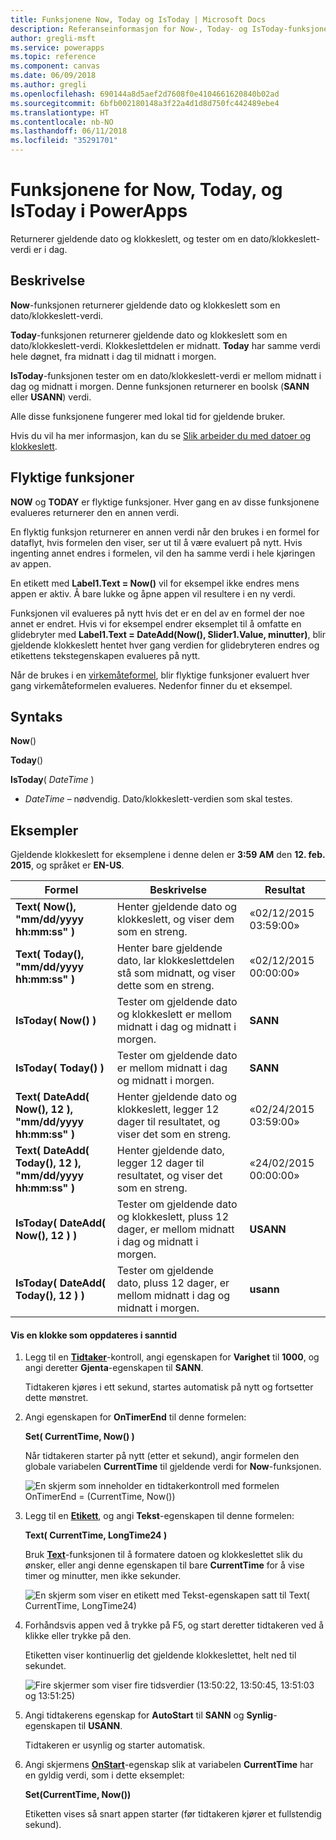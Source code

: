 ```yaml
---
title: Funksjonene Now, Today og IsToday | Microsoft Docs
description: Referanseinformasjon for Now-, Today- og IsToday-funksjonene i PowerApps, inkludert syntaks og eksempler
author: gregli-msft
ms.service: powerapps
ms.topic: reference
ms.component: canvas
ms.date: 06/09/2018
ms.author: gregli
ms.openlocfilehash: 690144a8d5aef2d7608f0e4104661620840b02ad
ms.sourcegitcommit: 6bfb002180148a3f22a4d1d8d750fc442489ebe4
ms.translationtype: HT
ms.contentlocale: nb-NO
ms.lasthandoff: 06/11/2018
ms.locfileid: "35291701"
---
```

# <a name="now-today-and-istoday-functions-in-powerapps"></a>Funksjonene for Now, Today, og IsToday i PowerApps
Returnerer gjeldende dato og klokkeslett, og tester om en dato/klokkeslett-verdi er i dag.

## <a name="description"></a>Beskrivelse
**Now**-funksjonen returnerer gjeldende dato og klokkeslett som en dato/klokkeslett-verdi.

**Today**-funksjonen returnerer gjeldende dato og klokkeslett som en dato/klokkeslett-verdi. Klokkeslettdelen er midnatt. **Today** har samme verdi hele døgnet, fra midnatt i dag til midnatt i morgen.

**IsToday**-funksjonen tester om en dato/klokkeslett-verdi er mellom midnatt i dag og midnatt i morgen. Denne funksjonen returnerer en boolsk (**SANN** eller **USANN**) verdi.

Alle disse funksjonene fungerer med lokal tid for gjeldende bruker.

Hvis du vil ha mer informasjon, kan du se [Slik arbeider du med datoer og klokkeslett](../show-text-dates-times.md).

## <a name="volatile-functions"></a>Flyktige funksjoner
**NOW** og **TODAY** er flyktige funksjoner.  Hver gang en av disse funksjonene evalueres returnerer den en annen verdi.  

En flyktig funksjon returnerer en annen verdi når den brukes i en formel for dataflyt, hvis formelen den viser, ser ut til å være evaluert på nytt.  Hvis ingenting annet endres i formelen, vil den ha samme verdi i hele kjøringen av appen.

En etikett med **Label1.Text = Now()** vil for eksempel ikke endres mens appen er aktiv.  Å bare lukke og åpne appen vil resultere i en ny verdi.

Funksjonen vil evalueres på nytt hvis det er en del av en formel der noe annet er endret.  Hvis vi for eksempel endrer eksemplet til å omfatte en glidebryter med **Label1.Text = DateAdd(Now(), Slider1.Value, minutter)**, blir gjeldende klokkeslett hentet hver gang verdien for glidebryteren endres og etikettens tekstegenskapen evalueres på nytt.

Når de brukes i en [virkemåteformel](../working-with-formulas-in-depth.md), blir flyktige funksjoner evaluert hver gang virkemåteformelen evalueres.  Nedenfor finner du et eksempel.

## <a name="syntax"></a>Syntaks
**Now**()

**Today**()

**IsToday**( *DateTime* )

* *DateTime* – nødvendig.  Dato/klokkeslett-verdien som skal testes.

## <a name="examples"></a>Eksempler
Gjeldende klokkeslett for eksemplene i denne delen er **3:59 AM** den **12. feb. 2015**, og språket er **EN-US**.

| Formel | Beskrivelse | Resultat |
| --- | --- | --- |
| **Text( Now(), "mm/dd/yyyy hh:mm:ss" )** |Henter gjeldende dato og klokkeslett, og viser dem som en streng. |«02/12/2015 03:59:00» |
| **Text( Today(), "mm/dd/yyyy hh:mm:ss" )** |Henter bare gjeldende dato, lar klokkeslettdelen stå som midnatt, og viser dette som en streng. |«02/12/2015 00:00:00» |
| **IsToday( Now() )** |Tester om gjeldende dato og klokkeslett er mellom midnatt i dag og midnatt i morgen. |**SANN** |
| **IsToday( Today() )** |Tester om gjeldende dato er mellom midnatt i dag og midnatt i morgen. |**SANN** |
| **Text( DateAdd( Now(), 12 ), "mm/dd/yyyy hh:mm:ss" )** |Henter gjeldende dato og klokkeslett, legger 12 dager til resultatet, og viser det som en streng. |«02/24/2015 03:59:00» |
| **Text( DateAdd( Today(), 12 ), "mm/dd/yyyy hh:mm:ss" )** |Henter gjeldende dato, legger 12 dager til resultatet, og viser det som en streng. |«24/02/2015 00:00:00» |
| **IsToday( DateAdd( Now(), 12 ) )** |Tester om gjeldende dato og klokkeslett, pluss 12 dager, er mellom midnatt i dag og midnatt i morgen. |**USANN** |
| **IsToday( DateAdd( Today(), 12 ) )** |Tester om gjeldende dato, pluss 12 dager, er mellom midnatt i dag og midnatt i morgen. |**usann** |

#### <a name="display-a-clock-that-updates-in-real-time"></a>Vis en klokke som oppdateres i sanntid

1. Legg til en **[Tidtaker](../controls/control-timer.md)**-kontroll, angi egenskapen for **Varighet** til **1000**, og angi deretter **Gjenta**-egenskapen til **SANN**.

    Tidtakeren kjøres i ett sekund, startes automatisk på nytt og fortsetter dette mønstret. 

1. Angi egenskapen for **OnTimerEnd** til denne formelen:

    **Set( CurrentTime, Now() )**

    Når tidtakeren starter på nytt (etter et sekund), angir formelen den globale variabelen **CurrentTime** til gjeldende verdi for **Now**-funksjonen.

    ![En skjerm som inneholder en tidtakerkontroll med formelen OnTimerEnd = (CurrentTime, Now())](media/function-now-today-istoday/now-set-currenttime.png)

1. Legg til en **[Etikett](../controls/control-text-box.md)**, og angi **Tekst**-egenskapen til denne formelen:

    **Text( CurrentTime, LongTime24 )**

    Bruk **[Text](function-text.md)**-funksjonen til å formatere datoen og klokkeslettet slik du ønsker, eller angi denne egenskapen til bare **CurrentTime** for å vise timer og minutter, men ikke sekunder.

    ![En skjerm som viser en etikett med Tekst-egenskapen satt til Text( CurrentTime, LongTime24)](media/function-now-today-istoday/now-use-currenttime.png)

1. Forhåndsvis appen ved å trykke på F5, og start deretter tidtakeren ved å klikke eller trykke på den.

    Etiketten viser kontinuerlig det gjeldende klokkeslettet, helt ned til sekundet.

    ![Fire skjermer som viser fire tidsverdier (13:50:22, 13:50:45, 13:51:03 og 13:51:25)](media/function-now-today-istoday/now-four-times.png)

1. Angi tidtakerens egenskap for **AutoStart** til **SANN** og **Synlig**-egenskapen til **USANN**.

    Tidtakeren er usynlig og starter automatisk.

1. Angi skjermens **[OnStart](../controls/control-screen.md)**-egenskap slik at variabelen **CurrentTime** har en gyldig verdi, som i dette eksemplet:

    **Set(CurrentTime, Now())**

    Etiketten vises så snart appen starter (før tidtakeren kjører et fullstendig sekund).
